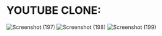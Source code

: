 # YOUTUBE CLONE:
![Screenshot (197)](https://user-images.githubusercontent.com/104826351/205626805-d908ec1b-0bf4-463d-a85a-0785a139ff5d.png)
![Screenshot (198)](https://user-images.githubusercontent.com/104826351/205626810-9e59ada9-d35c-49f8-a07f-95d741b61618.png)
![Screenshot (199)](https://user-images.githubusercontent.com/104826351/205626813-1106b78f-16b4-419e-aa7b-83ec929fafbd.png)
